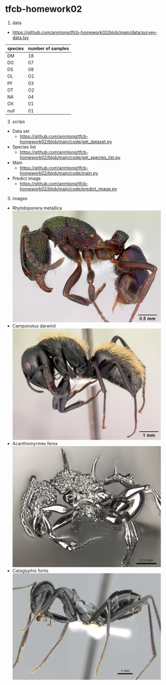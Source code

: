 # tfcb-homework02
1. data

* https://github.com/anmlong/tfcb-homework02/blob/main/data/survey-data.tsv

species | number of samples
--------| -----------------
DM | 18
DO | 07
DS | 08
OL | O1
PF | 03
OT | O2
NA | 04
OX | 01
null | 01

2. scrips
* Data set
  * https://github.com/anmlong/tfcb-homework02/blob/main/code/get_dataset.py
* Species list
  * https://github.com/anmlong/tfcb-homework02/blob/main/code/get_species_list.py
* Main
  * https://github.com/anmlong/tfcb-homework02/blob/main/code/main.py
* Predict image
  * https://github.com/anmlong/tfcb-homework02/blob/main/code/predict_image.py

3. images
* Rhytidoponera metallica
![alt text](https://github.com/anmlong/tfcb-homework02/blob/main/images/casent0172345-rhytidoponera_metallica.jpg "Logo Title Text 1")
* Camponotus darwinii
![alt text](https://github.com/anmlong/tfcb-homework02/blob/main/images/casent0191696-camponotus_darwinii.jpg "Logo Title Text 1")
* Acanthomyrmex ferox
![alt text](https://github.com/anmlong/tfcb-homework02/blob/main/images/casent0901788-p-1-high_acanthomyrmex-ferox.jpg "Logo Title Text 1")
* Cataglyphis fortis
![alt text](https://github.com/anmlong/tfcb-homework02/blob/main/images/casent0906296-p-1-high_cataglyphis-fortis.jpg "Logo Title Text 1")
